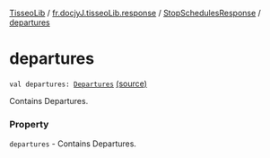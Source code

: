 [TisseoLib](../../index.md) / [fr.docjyJ.tisseoLib.response](../index.md) / [StopSchedulesResponse](index.md) / [departures](./departures.md)

# departures

`val departures: `[`Departures`](../../fr.docjy-j.tisseo-lib.model.stop-schedule/-departures/index.md) [(source)](https://github.com/docjyj/tisseoLib/tree/master/src/main/kotlin/fr/docjyJ/tisseoLib/response/StopSchedulesResponse.kt#L18)

Contains Departures.

### Property

`departures` - Contains Departures.